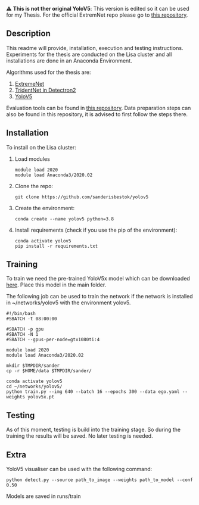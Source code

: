 :warning: **This is not ther original YoloV5**: This version is edited so it can be used for my Thesis. For the official ExtremNet repo please go to [this repository](https://github.com/sanderisbestok/yolov5).

## Description
This readme will provide, installation, execution and testing instructions. Experiments for the thesis are conducted on the Lisa cluster and all installations are done in an Anaconda Environment.

Algorithms used for the thesis are:

 1. [ExtremeNet](https://github.com/sanderisbestok/ExtremeNet)
 2. [TridentNet in Detectron2](https://github.com/sanderisbestok/detectron2)
 3. [YoloV5](https://github.com/sanderisbestok/yolov5)

Evaluation tools can be found in [this repository](https://github.com/sanderisbestok/thesis_tools). Data preparation steps can also be found in this repository, it is advised to first follow the steps there.

## Installation
To install on the Lisa cluster: 

1. Load modules
    ```
    module load 2020
    module load Anaconda3/2020.02 
    ```

2. Clone the repo:
   ```
   git clone https://github.com/sanderisbestok/yolov5
   ```

3. Create the environment:
    ```
    conda create --name yolov5 python=3.8
    ```

4. Install requirements (check if you use the pip of the environment):
    ```
    conda activate yolov5
    pip install -r requirements.txt
    ```

## Training
To train we need the pre-trained YoloV5x model which can be downloaded [here](https://github.com/ultralytics/yolov5/releases). Place this model in the main folder.

The following job can be used to train the network if the network is installed in ~/networks/yolov5 with the environment yolov5.

```
#!/bin/bash
#SBATCH -t 08:00:00

#SBATCH -p gpu
#SBATCH -N 1
#SBATCH --gpus-per-node=gtx1080ti:4

module load 2020
module load Anaconda3/2020.02 

mkdir $TMPDIR/sander
cp -r $HOME/data $TMPDIR/sander/

conda activate yolov5
cd ~/networks/yolov5/
python train.py --img 640 --batch 16 --epochs 300 --data ego.yaml --weights yolov5x.pt
```

## Testing
As of this moment, testing is build into the training stage. So during the training the results will be saved. No later testing is needed.

## Extra
YoloV5 visualiser can be used with the following command:

```
python detect.py --source path_to_image --weights path_to_model --conf 0.50
```

Models are saved in runs/train